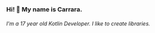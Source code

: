 ### Hi! 👋 My name is Carrara.

###### I'm a 17 year old Kotlin Developer. I like to create libraries.
